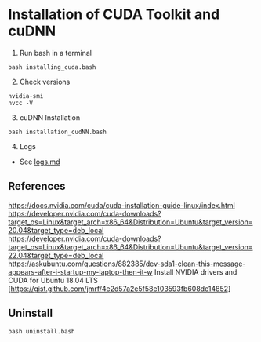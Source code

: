 # Installation of CUDA Toolkit and cuDNN

1. Run bash in a terminal 

```
bash installing_cuda.bash
```

2. Check versions
```
nvidia-smi
nvcc -V
```

3. cuDNN Installation
```
bash installation_cudNN.bash
```

4. Logs
* See [logs.md](logs.md)


## References  
https://docs.nvidia.com/cuda/cuda-installation-guide-linux/index.html  
https://developer.nvidia.com/cuda-downloads?target_os=Linux&target_arch=x86_64&Distribution=Ubuntu&target_version=20.04&target_type=deb_local    
https://developer.nvidia.com/cuda-downloads?target_os=Linux&target_arch=x86_64&Distribution=Ubuntu&target_version=22.04&target_type=deb_local   
https://askubuntu.com/questions/882385/dev-sda1-clean-this-message-appears-after-i-startup-my-laptop-then-it-w
Install NVIDIA drivers and CUDA for Ubuntu 18.04 LTS  [https://gist.github.com/jmrf/4e2d57a2e5f58e103593fb608de14852]



## Uninstall
```
bash uninstall.bash
```

